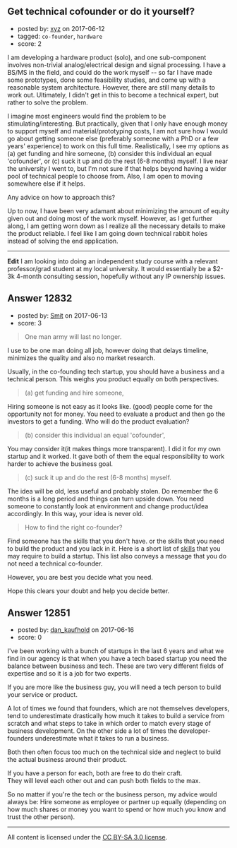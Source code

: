 ## Get technical cofounder or do it yourself?

- posted by: [xyz](https://stackexchange.com/users/1705326/xyz) on 2017-06-12
- tagged: `co-founder`, `hardware`
- score: 2

<p>I am developing a hardware product (solo), and one sub-component involves non-trivial analog/electrical design and signal processing.  I have a BS/MS in the field, and could do the work myself -- so far I have made some prototypes, done some feasibility studies, and come up with a reasonable system architecture.  However, there are still many details to work out.  Ultimately, I didn't get in this to become a technical expert, but rather to solve the problem.</p>

<p>I imagine most engineers would find the problem to be stimulating/interesting.  But practically, given that I only have enough money to support myself and material/prototyping costs, I am not sure how I would go about getting someone else (preferably someone with a PhD or a few years' experience) to work on this full time.  Realistically, I see my options as (a) get funding and hire someone, (b) consider this individual an equal 'cofounder', or (c) suck it up and do the rest (6-8 months) myself.  I live near the university I went to, but I'm not sure if that helps beyond having a wider pool of technical people to choose from.  Also, I am open to moving somewhere else if it helps.</p>

<p>Any advice on how to approach this?  </p>

<p>Up to now, I have been very adamant about minimizing the amount of equity given out and doing most of the work myself.  However, as I get further along, I am getting worn down as I realize all the necessary details to make the product reliable.  I feel like I am going down technical rabbit holes instead of solving the end application.</p>

<hr>

<p><strong>Edit</strong> I am looking into doing an independent study course with a relevant professor/grad student at my local university.  It would essentially be a $2-3k 4-month consulting session, hopefully without any IP ownership issues.</p>



## Answer 12832

- posted by: [Smit](https://stackexchange.com/users/7665731/smit) on 2017-06-13
- score: 3

<blockquote>
  <p>One man army will last no longer.</p>
</blockquote>

<p>I use to be one man doing all job, however doing that delays timeline, minimizes the quality and also no market research.</p>

<p>Usually, in the co-founding tech startup, you should have a business and a technical person. This weighs you product equally on both perspectives.</p>

<blockquote>
  <p>(a) get funding and hire someone,</p>
</blockquote>

<p>Hiring someone is not easy as it looks like. (good) people come for the opportunity not for money. You need to evaluate a product and then go the investors to get a funding. Who will do the product evaluation?</p>

<blockquote>
  <p>(b) consider this individual an equal 'cofounder',</p>
</blockquote>

<p>You may consider it(it makes things more transparent). I did it for my own startup and it worked. It gave both of them the equal responsibility to work harder to achieve the business goal. </p>

<blockquote>
  <p>(c) suck it up and do the rest (6-8 months) myself.</p>
</blockquote>

<p>The idea will be old, less useful and probably stolen. Do remember the 6 months is a long period and things can turn upside down. You need someone to constantly look at environment and change product/idea accordingly. In this way, your idea is never old.</p>

<blockquote>
  <p>How to find the right co-founder?</p>
</blockquote>

<p>Find someone has the skills that you don't have. or the skills that you need to build the product and you lack in it. Here is a short list of <a href="https://startups.stackexchange.com/a/12751/12873">skills</a> that you may require to build a startup. This list also conveys a message that you do not need a technical co-founder.</p>

<p>However, you are best you decide what you need.</p>

<p>Hope this clears your doubt and help you decide better. </p>



## Answer 12851

- posted by: [dan_kaufhold](https://stackexchange.com/users/1552235/dan-kaufhold) on 2017-06-16
- score: 0

<p>I've been working with a bunch of startups in the last 6 years and what we find in our agency is that when you have a tech based startup you need the balance between business and tech. These are two very different fields of expertise and so it is a job for two experts.</p>

<p>If you are more like the business guy, you will need a tech person to build your service or product.</p>

<p>A lot of times we found that founders, which are not themselves developers, tend to underestimate drastically how much it takes to build a service from scratch and what steps to take in which order to match every stage of business development. 
On the other side a lot of times the developer-founders underestimate what it takes to run a business.  </p>

<p>Both then often focus too much on the technical side and neglect to build the actual business around their product.</p>

<p>If you have a person for each, both are free to do their craft.<br>
They will level each other out and can push both fields to the max.</p>

<p>So no matter if you're the tech or the business person, my advice would always be: Hire someone as employee or partner up equally (depending on how much shares or money you want to spend or how much you know and trust the other person).</p>




---

All content is licensed under the [CC BY-SA 3.0 license](https://creativecommons.org/licenses/by-sa/3.0/).
